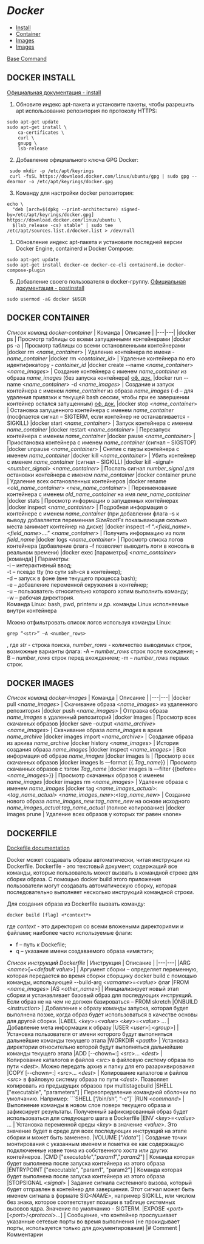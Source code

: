 # ***Docker***

* [Install](#docker-install)
* [Container](#docker-container)
* [Images](#docker-images)
* [Images](#dockerfile)

[Base Command](https://docs.docker.com/engine/reference/commandline/docker/)

## **DOCKER INSTALL**
[Официальная документация - install](https://docs.docker.com/engine/install/ubuntu/)
1. Обновите индекс apt-пакета и установите пакеты, чтобы разрешить apt использование репозитория по протоколу HTTPS:
```
sudo apt-get update
sudo apt-get install \
    ca-certificates \
    curl \
    gnupg \
    lsb-release
```
2. Добавление официального ключа GPG Docker:
```
 sudo mkdir -p /etc/apt/keyrings
 curl -fsSL https://download.docker.com/linux/ubuntu/gpg | sudo gpg --dearmor -o /etc/apt/keyrings/docker.gpg
```
3. Команду для настройки docker репозитория:
```
echo \
  "deb [arch=$(dpkg --print-architecture) signed-by=/etc/apt/keyrings/docker.gpg] https://download.docker.com/linux/ubuntu \
  $(lsb_release -cs) stable" | sudo tee /etc/apt/sources.list.d/docker.list > /dev/null
```
1. Обновление индекс apt-пакета и установите последней версии Docker Engine, containerd и Docker Compose:
```
sudo apt-get update
sudo apt-get install docker-ce docker-ce-cli containerd.io docker-compose-plugin
```
5. Добавление своего пользователя в docker-группу.
[Официальная документация - postinstall](https://docs.docker.com/engine/install/linux-postinstall/)
```
sudo usermod -aG docker $USER
```


## **DOCKER CONTAINER**
*Список команд docker-container*
| Команда | Описание |
|---|---|
|docker ps	| Просмотр таблицы со всеми запущенными контейнерами
|docker ps -a | Просмотр таблицы со всеми остановленными контейнерами
|docker rm <*name_container*> | Удаление контейнера по имени - *name_container*
|docker rm <*container_id*> | Удаление контейнера по его идентификатору - *container_id*
|docker create --name <*name_container*> <*name_images*> | Создание контейнера с именем *name_container* из образа *name_images* (без запуска контейнера) [оф. док.](https://docs.docker.com/engine/reference/commandline/create/)
|docker run --name <*name_container*> -d <*name_images*>	| Создание и запуск контейнера с именем *name_container* из образа *name_images* (-d – для удаления привязки к текущей bash сессии, чтобы при ее завершении контейнер остался запущенным) [оф. док.](https://docs.docker.com/engine/reference/run/)
|docker stop <*name_container*>	| Остановка запущенного контейнера с именем *name_container* (посфлается сигнал – SIGTERM, если контейнер не останавливается - SIGKILL)
|docker start <*name_container*> | Запуск контейнера с именем *name_container*
|docker restart <*name_container*> | Перезапуск контейнера с именем *name_container*
|docker pause <*name_container*> | Приостановка контейнера с именем *name_container* (сигнал – SIGSTOP)
|docker unpause <*name_container*> | Снятие с паузы контейнера с именем *name_container* 
|docker kill <*name_container*> | Убить контейнер с именем *name_container* (сигнал – SIGKILL)
|docker kill –signal=<*number_signal*> <*name_container*> | Послать сигнал *number_signal* для остановки контейнера с именем *name_container*
|docker container prune	| Удаление всех остановленных контейнеров
|docker rename <*old_name_container*> <*new_name_container*> | Переименование контейнера с именем *old_name_container* на имя *new_name_container*
|docker stats | Просмотр информации о запущенных контейнерах
|docker inspect <*name_container*> | Подробная информация о контейнере с именем *name_container* (при добавлении флага –s к выводу добавляется переменная *SizeRootFs* показывающая сколько места занимает контейнер на диске)
|docker inspect –f “.<*field_name*>.<*field_name*>.…” <*name_container*> | Получить информацию из поля *field_name*
|docker logs <*name_container*> | Просмотр списка логов контейнера (добавление флага –f позволяет выводить логи в консоль в реальном времени)
|docker exec [параметры] <*name_container*> [команда] | Параметры: <br>-i – интерактивный ввод;<br>-t – псевдо tty (по сути ssh-ся в контейнер);<br>-d – запуск в фоне (вне текущего процесса bash);<br>-e – добавление переменной окружения в контейнер;<br>-u – пользователь относительно которого хотим выполнить команду;<br>-w – рабочая директория.<br>Команда Linux: bash, pwd, printenv и др. команды Linux исполняемые внутри контейнера

Можно отфильтровать список логов используя команды Linux:
```
grep “<str>” –A <number_rows>
```
, где *str* - строка поиска, *number_rows* - количество выводимых строк, возможные варианты флага:
    -A – *number_rows* строк после вхождения; 
    -B – *number_rows* строк перед вхождением; 
    -m – *number_rows* первых строк.


## **DOCKER IMAGES**
*Список команд docker-images*
| Команда | Описание |
|---|---|
|docker pull <*name_images*> | Скачивание образа <*name_images*> из удаленного репозитория
|docker push <*name_images*> | Отправка образа *name_images* в удаленный репозиторий
|docker images | Просмотр всех скачанных образов
|docker save –output <*name_archive*> <*name_images*> | Скачивание образа *name_images* в архив *name_archive*
|docker images import <*name_archive*> | Создание образа из архива *name_archive*
|docker history <*name_images*> | История создания образа *name_images*
|docker inspect <*name_images*> | Вся информация об образе *name_images*
|docker images ls | Просмотр всех скачанных образов
|docker images ls ––format {{.*Tag_name*}} | Просмотр скачанных образов с тэгом *Tag_name*
|docker images ls ––filter {{before=<*name_images*>}} | Просмотр скачанных образов с именем *name_images*
|docker images rm <*name_images*> | Удаление образа с именем *name_images*
|docker tag <*name_images_actual*>:<*tag_name_actual*> <*name_images_new*>:<*tag_name_new*>	| Создание нового образа *name_images_new*:*tag_name_new* на основе исходного *name_images_actual*:*tag_name_actual* (полное копирование)
|docker images prune | Удаление всех образов у которых тэг равен «none»

## **DOCKERFILE**
[Dockefile documentation](https://docs.docker.com/engine/reference/builder/)

Docker может создавать образы автоматически, читая инструкции из Dockerfile. 
Dockerfile - это текстовый документ, содержащий все команды, которые пользователь может вызвать в командной строке для сборки образа. С помощью docker build этого приложения пользователи могут создавать автоматическую сборку, которая последовательно выполняет несколько инструкций командной строки.

Для создания образа из Dockerfile вызвать команду:
```
docker build [flag] <*context*>
```
где *context* - это директория со всеми вложеными директориями и файлами; наиболее часто используемые флаги:
- f – путь к Dockefile;
- q – указание имени создаваемого образа «имя:тэг»;

*Список инструкций Dockerfile*
| Инструкция | Описание |
|---|---|
|ARG <*name*>[=<*default value*>] | Аргумент сборки – определяет переменную, которая передается во время сборки сборщику docker build с помощью команды, использующей --build-arg <*varname*>=<*value*> флаг
|FROM <*name_images*> [AS <*other_name*>] | Инициализирует новый этап сборки и устанавливает базовый образ для последующих инструкций. Если образ не на чем не должен базироваться – FROM skretch
|ONBUILD <*instruction*> | Добавление к образу команды запуска, которая будет выполнена позже, когда образ будет использоваться в качестве основы для другой сборки.
|LABEL <*key*>=<*value*> <*key*>=<*value*> ... | Добавление мета информацик к образу
|USER <*user*>[:<*group*>] | Установка пользователя от имени которого будут выполняться дальнейшие команды текущего этапа
|WORKDIR <*paath*> | Установка директории относительно которой будут выполняться дальнейшие команды текущего этапа
|ADD [--chown=<user>:<group>] <*src*>... <*dest*> | Копирование каталогов и файлов <*src*> в файловую систему образа по пути <*dest*>. Можно передать архив и папку для его разархивирования
|COPY [--chown=<user>:<group>] <*src*>... <*dest*> | Копирование каталогов и файлов <*src*> в файловую систему образа по пути <*dest*>. Позволяет копировать из предыдущих образов при multistagebuild
|SHELL ["executable", "parameters"] | Переопределение командной оболочки по умолчанию. Например: ```SHELL [“/bin/sh”, “-c”]`
|RUN <*command*> | Выполнение команды в новом слое поверх текущего образа и зафиксирует результаты. Полученный зафиксированный образ будет использоваться для следующего шага в Dockerfile
|ENV <*key*>=<*value*> ... | Установка переменной среды <*key*> в значение <*value*>. Это значение будет в среде для всех последующих инструкций на этапе сборки и может быть заменено.
|VOLUME ["*/data*"] |	Создание точки монтирования с указанным именем и пометка ее как содержащую подключенные извне тома из собственного хоста или других контейнеров.
|CMD ["*executable*","*param1*","*param2*"] | Команда которая будет выполнена после запуска контейнера из этого образа
|ENTRYPOINT ["executable", "param1", "param2"] | Команда которая будет выполнена после запуска контейнера из этого образа
|STOPSIGNAL <*signal*> | Задание сигнала системного вызова, который будет отправлен в контейнер для завершения. Этот сигнал может быть именем сигнала в формате SIG<*NAME*>, например SIGKILL, или числом без знака, которое соответствует позиции в таблице системных вызовов ядра. Значение по умолчанию - SIGTERM.
|EXPOSE <*port*> [<*port*>/<*protocol*>...] | Cообщение, что контейнер прослушивает указанные сетевые порты во время выполнения (не прокидывает порты, используется только для документирования) 
|# Comment | Комментарии





